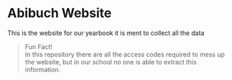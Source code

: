 # Abibuch Website
This is the website for our yearbook it is ment to collect all the data

> Fun Fact!  
> In this repository there are all the access codes required to mess up the website, but in our school no one is able to extract this information.